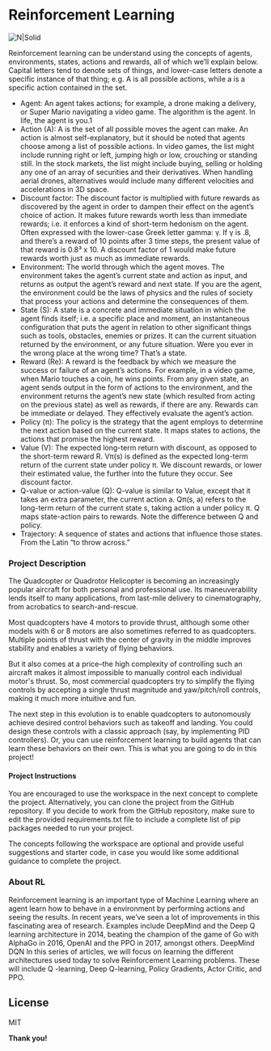 # Reinforcement Learning

![N|Solid](https://www.kdnuggets.com/images/reinforcement-learning-fig1-700.jpg)

Reinforcement learning can be understand using the concepts of agents, environments, states, actions and rewards, all of which we’ll explain below. Capital letters tend to denote sets of things, and lower-case letters denote a specific instance of that thing; e.g. A is all possible actions, while a is a specific action contained in the set.

- Agent: An agent takes actions; for example, a drone making a delivery, or Super Mario navigating a video game. The algorithm is the agent. In life, the agent is you.1
- Action (A): A is the set of all possible moves the agent can make. An action is almost self-explanatory, but it should be noted that agents choose among a list of possible actions. In video games, the list might include running right or left, jumping high or low, crouching or standing still. In the stock markets, the list might include buying, selling or holding any one of an array of securities and their derivatives. When handling aerial drones, alternatives would include many different velocities and accelerations in 3D space.
- Discount factor: The discount factor is multiplied with future rewards as discovered by the agent in order to dampen their effect on the agent’s choice of action. It makes future rewards worth less than immediate rewards; i.e. it enforces a kind of short-term hedonism on the agent. Often expressed with the lower-case Greek letter gamma: γ. If γ is .8, and there’s a reward of 10 points after 3 time steps, the present value of that reward is 0.8³ x 10. A discount factor of 1 would make future rewards worth just as much as immediate rewards.
- Environment: The world through which the agent moves. The environment takes the agent’s current state and action as input, and returns as output the agent’s reward and next state. If you are the agent, the environment could be the laws of physics and the rules of society that process your actions and determine the consequences of them.
- State (S): A state is a concrete and immediate situation in which the agent finds itself; i.e. a specific place and moment, an instantaneous configuration that puts the agent in relation to other significant things such as tools, obstacles, enemies or prizes. It can the current situation returned by the environment, or any future situation. Were you ever in the wrong place at the wrong time? That’s a state.
- Reward (Re): A reward is the feedback by which we measure the success or failure of an agent’s actions. For example, in a video game, when Mario touches a coin, he wins points. From any given state, an agent sends output in the form of actions to the environment, and the environment returns the agent’s new state (which resulted from acting on the previous state) as well as rewards, if there are any. Rewards can be immediate or delayed. They effectively evaluate the agent’s action.
- Policy (π): The policy is the strategy that the agent employs to determine the next action based on the current state. It maps states to actions, the actions that promise the highest reward.
- Value (V): The expected long-term return with discount, as opposed to the short-term reward R. Vπ(s) is defined as the expected long-term return of the current state under policy π. We discount rewards, or lower their estimated value, the further into the future they occur. See discount factor.
- Q-value or action-value (Q): Q-value is similar to Value, except that it takes an extra parameter, the current action a. Qπ(s, a) refers to the long-term return of the current state s, taking action a under policy π. Q maps state-action pairs to rewards. Note the difference between Q and policy.
- Trajectory: A sequence of states and actions that influence those states. From the Latin “to throw across.”




### Project Description
The Quadcopter or Quadrotor Helicopter is becoming an increasingly popular aircraft for both personal and professional use. Its maneuverability lends itself to many applications, from last-mile delivery to cinematography, from acrobatics to search-and-rescue.

Most quadcopters have 4 motors to provide thrust, although some other models with 6 or 8 motors are also sometimes referred to as quadcopters. Multiple points of thrust with the center of gravity in the middle improves stability and enables a variety of flying behaviors.

But it also comes at a price–the high complexity of controlling such an aircraft makes it almost impossible to manually control each individual motor's thrust. So, most commercial quadcopters try to simplify the flying controls by accepting a single thrust magnitude and yaw/pitch/roll controls, making it much more intuitive and fun.

The next step in this evolution is to enable quadcopters to autonomously achieve desired control behaviors such as takeoff and landing. You could design these controls with a classic approach (say, by implementing PID controllers). Or, you can use reinforcement learning to build agents that can learn these behaviors on their own. This is what you are going to do in this project!

#### Project Instructions
You are encouraged to use the workspace in the next concept to complete the project. Alternatively, you can clone the project from the GitHub repository. If you decide to work from the GitHub repository, make sure to edit the provided requirements.txt file to include a complete list of pip packages needed to run your project.

The concepts following the workspace are optional and provide useful suggestions and starter code, in case you would like some additional guidance to complete the project.











### About RL
Reinforcement learning is an important type of Machine Learning where an agent learn how to behave in a environment by performing actions and seeing the results.
In recent years, we’ve seen a lot of improvements in this fascinating area of research. Examples include DeepMind and the Deep Q learning architecture in 2014, beating the champion of the game of Go with AlphaGo in 2016, OpenAI and the PPO in 2017, amongst others.
DeepMind DQN
In this series of articles, we will focus on learning the different architectures used today to solve Reinforcement Learning problems. These will include Q -learning, Deep Q-learning, Policy Gradients, Actor Critic, and PPO.


License
---
MIT

**Thank you!**

